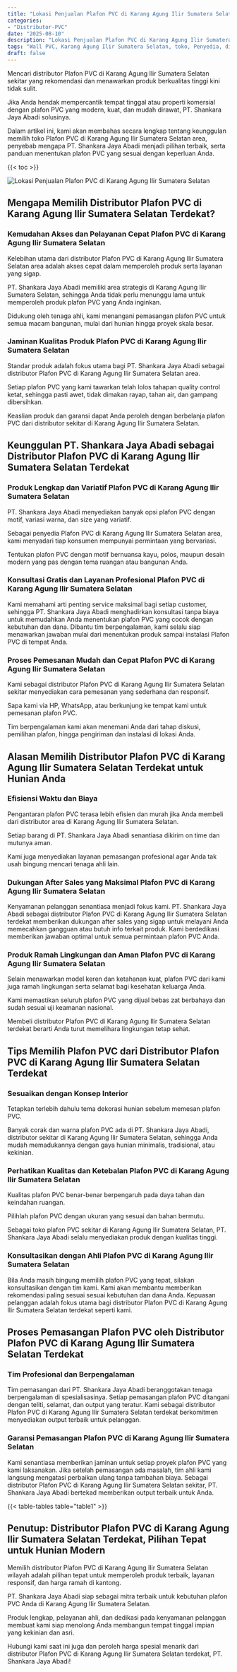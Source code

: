 ```yaml
---
title: "Lokasi Penjualan Plafon PVC di Karang Agung Ilir Sumatera Selatan"
categories: 
- "Distributor-PVC"
date: "2025-08-10"
description: "Lokasi Penjualan Plafon PVC di Karang Agung Ilir Sumatera Selatan bagi rumah, perkantoran, dan ritel. Produk terbaik, beragam motif, warna menarik, beserta servis pemasangan dikerjakan oleh tim berpengalaman serta kepastian resmi!|Servis distribusi Plafon PVC di Karang Agung Ilir Sumatera Selatan untuk keperluan rumah, office, maupun gerai, dengan produk terbaik dan pemasangan oleh tenaga ahli berpengalaman dan jaminan resmi.|Pilihan Plafon PVC di Karang Agung Ilir Sumatera Selatan yang terpercaya bagi rumah, office, dan ritel, bersama material berkualitas dan penempatan oleh teknisi ahli dan kepastian resmi.|Penjualan Plafon PVC di Karang Agung Ilir Sumatera Selatan untuk rumah, perkantoran, dan ritel, dengan panel terbaik dan penempatan dikerjakan oleh tenaga ahli ahli, lengkap dengan jaminan resmi.}"
tags: "Wall PVC, Karang Agung Ilir Sumatera Selatan, toko, Penyedia, distributor"
draft: false
---
```


Mencari distributor Plafon PVC di Karang Agung Ilir Sumatera Selatan sekitar yang rekomendasi dan menawarkan produk berkualitas tinggi kini tidak sulit.

Jika Anda hendak mempercantik tempat tinggal atau properti komersial dengan plafon PVC yang modern, kuat, dan mudah dirawat, PT. Shankara Jaya Abadi solusinya.

Dalam artikel ini, kami akan membahas secara lengkap tentang keunggulan memilih toko Plafon PVC di Karang Agung Ilir Sumatera Selatan area, penyebab mengapa PT. Shankara Jaya Abadi menjadi pilihan terbaik, serta panduan menentukan plafon PVC yang sesuai dengan keperluan Anda.

{{< toc >}}

![Lokasi Penjualan Plafon PVC di Karang Agung Ilir Sumatera Selatan](/images/Distributor-PVC/Lokasi-Penjualan-Plafon-PVC-di-Karang-Agung-Ilir-Sumatera-Selatan.png)


## Mengapa Memilih Distributor Plafon PVC di Karang Agung Ilir Sumatera Selatan Terdekat?

### Kemudahan Akses dan Pelayanan Cepat Plafon PVC di Karang Agung Ilir Sumatera Selatan

Kelebihan utama dari distributor Plafon PVC di Karang Agung Ilir Sumatera Selatan area adalah akses cepat dalam memperoleh produk serta layanan yang sigap.

PT. Shankara Jaya Abadi memiliki area strategis di Karang Agung Ilir Sumatera Selatan, sehingga Anda tidak perlu menunggu lama untuk memperoleh produk plafon PVC yang Anda inginkan.

Didukung oleh tenaga ahli, kami menangani pemasangan plafon PVC untuk semua macam bangunan, mulai dari hunian hingga proyek skala besar.

### Jaminan Kualitas Produk Plafon PVC di Karang Agung Ilir Sumatera Selatan

Standar produk adalah fokus utama bagi PT. Shankara Jaya Abadi sebagai distributor Plafon PVC di Karang Agung Ilir Sumatera Selatan area.

Setiap plafon PVC yang kami tawarkan telah lolos tahapan quality control ketat, sehingga pasti awet, tidak dimakan rayap, tahan air, dan gampang dibersihkan.

Keaslian produk dan garansi dapat Anda peroleh dengan berbelanja plafon PVC dari distributor sekitar di Karang Agung Ilir Sumatera Selatan.

## Keunggulan PT. Shankara Jaya Abadi sebagai Distributor Plafon PVC di Karang Agung Ilir Sumatera Selatan Terdekat

### Produk Lengkap dan Variatif Plafon PVC di Karang Agung Ilir Sumatera Selatan

PT. Shankara Jaya Abadi menyediakan banyak opsi plafon PVC dengan motif, variasi warna, dan size yang variatif.

Sebagai penyedia Plafon PVC di Karang Agung Ilir Sumatera Selatan area, kami menyadari tiap konsumen mempunyai permintaan yang bervariasi.

Tentukan plafon PVC dengan motif bernuansa kayu, polos, maupun desain modern yang pas dengan tema ruangan atau bangunan Anda.

### Konsultasi Gratis dan Layanan Profesional Plafon PVC di Karang Agung Ilir Sumatera Selatan

Kami memahami arti penting service maksimal bagi setiap customer, sehingga PT. Shankara Jaya Abadi menghadirkan konsultasi tanpa biaya untuk memudahkan Anda menentukan plafon PVC yang cocok dengan kebutuhan dan dana. Dibantu tim berpengalaman, kami selalu siap menawarkan jawaban mulai dari menentukan produk sampai instalasi Plafon PVC di tempat Anda.

### Proses Pemesanan Mudah dan Cepat Plafon PVC di Karang Agung Ilir Sumatera Selatan

Kami sebagai distributor Plafon PVC di Karang Agung Ilir Sumatera Selatan sekitar menyediakan cara pemesanan yang sederhana dan responsif.

Sapa kami via HP, WhatsApp, atau berkunjung ke tempat kami untuk pemesanan plafon PVC.

Tim berpengalaman kami akan menemani Anda dari tahap diskusi, pemilihan plafon, hingga pengiriman dan instalasi di lokasi Anda.

## Alasan Memilih Distributor Plafon PVC di Karang Agung Ilir Sumatera Selatan Terdekat untuk Hunian Anda

### Efisiensi Waktu dan Biaya

Pengantaran plafon PVC terasa lebih efisien dan murah jika Anda membeli dari distributor area di Karang Agung Ilir Sumatera Selatan.

Setiap barang di PT. Shankara Jaya Abadi senantiasa dikirim on time dan mutunya aman.

Kami juga menyediakan layanan pemasangan profesional agar Anda tak usah bingung mencari tenaga ahli lain.

### Dukungan After Sales yang Maksimal Plafon PVC di Karang Agung Ilir Sumatera Selatan

Kenyamanan pelanggan senantiasa menjadi fokus kami. PT. Shankara Jaya Abadi sebagai distributor Plafon PVC di Karang Agung Ilir Sumatera Selatan terdekat memberikan dukungan after sales yang sigap untuk melayani Anda memecahkan gangguan atau butuh info terkait produk. Kami berdedikasi memberikan jawaban optimal untuk semua permintaan plafon PVC Anda.

### Produk Ramah Lingkungan dan Aman Plafon PVC di Karang Agung Ilir Sumatera Selatan

Selain menawarkan model keren dan ketahanan kuat, plafon PVC dari kami juga ramah lingkungan serta selamat bagi kesehatan keluarga Anda.

Kami memastikan seluruh plafon PVC yang dijual bebas zat berbahaya dan sudah sesuai uji keamanan nasional.

Membeli distributor Plafon PVC di Karang Agung Ilir Sumatera Selatan terdekat berarti Anda turut memelihara lingkungan tetap sehat.

## Tips Memilih Plafon PVC dari Distributor Plafon PVC di Karang Agung Ilir Sumatera Selatan Terdekat

### Sesuaikan dengan Konsep Interior

Tetapkan terlebih dahulu tema dekorasi hunian sebelum memesan plafon PVC.

Banyak corak dan warna plafon PVC ada di PT. Shankara Jaya Abadi, distributor sekitar di Karang Agung Ilir Sumatera Selatan, sehingga Anda mudah memadukannya dengan gaya hunian minimalis, tradisional, atau kekinian.

### Perhatikan Kualitas dan Ketebalan Plafon PVC di Karang Agung Ilir Sumatera Selatan

Kualitas plafon PVC benar-benar berpengaruh pada daya tahan dan keindahan ruangan.

Pilihlah plafon PVC dengan ukuran yang sesuai dan bahan bermutu.

Sebagai toko plafon PVC sekitar di Karang Agung Ilir Sumatera Selatan, PT. Shankara Jaya Abadi selalu menyediakan produk dengan kualitas tinggi.

### Konsultasikan dengan Ahli Plafon PVC di Karang Agung Ilir Sumatera Selatan

Bila Anda masih bingung memilih plafon PVC yang tepat, silakan konsultasikan dengan tim kami. Kami akan membantu memberikan rekomendasi paling sesuai sesuai kebutuhan dan dana Anda. Kepuasan pelanggan adalah fokus utama bagi distributor Plafon PVC di Karang Agung Ilir Sumatera Selatan terdekat seperti kami.

## Proses Pemasangan Plafon PVC oleh Distributor Plafon PVC di Karang Agung Ilir Sumatera Selatan Terdekat

### Tim Profesional dan Berpengalaman

Tim pemasangan dari PT. Shankara Jaya Abadi beranggotakan tenaga berpengalaman di spesialisasinya. Setiap pemasangan plafon PVC ditangani dengan teliti, selamat, dan output yang teratur. Kami sebagai distributor Plafon PVC di Karang Agung Ilir Sumatera Selatan terdekat berkomitmen menyediakan output terbaik untuk pelanggan.

### Garansi Pemasangan Plafon PVC di Karang Agung Ilir Sumatera Selatan

Kami senantiasa memberikan jaminan untuk setiap proyek plafon PVC yang kami laksanakan. Jika setelah pemasangan ada masalah, tim ahli kami langsung mengatasi perbaikan ulang tanpa tambahan biaya. Sebagai distributor Plafon PVC di Karang Agung Ilir Sumatera Selatan sekitar, PT. Shankara Jaya Abadi bertekad memberikan output terbaik untuk Anda.

{{< table-tables table="table1" >}}

## Penutup: Distributor Plafon PVC di Karang Agung Ilir Sumatera Selatan Terdekat, Pilihan Tepat untuk Hunian Modern

Memilih distributor Plafon PVC di Karang Agung Ilir Sumatera Selatan wilayah adalah pilihan tepat untuk memperoleh produk terbaik, layanan responsif, dan harga ramah di kantong.

PT. Shankara Jaya Abadi siap sebagai mitra terbaik untuk kebutuhan plafon PVC Anda di Karang Agung Ilir Sumatera Selatan.

Produk lengkap, pelayanan ahli, dan dedikasi pada kenyamanan pelanggan membuat kami siap menolong Anda membangun tempat tinggal impian yang kekinian dan asri.

Hubungi kami saat ini juga dan peroleh harga spesial menarik dari distributor Plafon PVC di Karang Agung Ilir Sumatera Selatan terdekat, PT. Shankara Jaya Abadi!